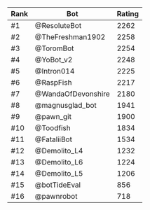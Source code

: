 Rank|Bot|Rating
---|---|---
#1|@ResoluteBot|2262
#2|@TheFreshman1902|2258
#3|@ToromBot|2254
#4|@YoBot_v2|2248
#5|@Intron014|2225
#6|@RaspFish|2217
#7|@WandaOfDevonshire|2180
#8|@magnusglad_bot|1941
#9|@pawn_git|1900
#10|@Toodfish|1834
#11|@FataliiBot|1534
#12|@Demolito_L4|1232
#13|@Demolito_L6|1224
#14|@Demolito_L5|1206
#15|@botTideEval|856
#16|@pawnrobot|718
